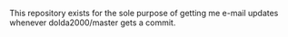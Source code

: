 This repository exists for the sole purpose of getting me e-mail updates whenever dolda2000/master gets a commit.
